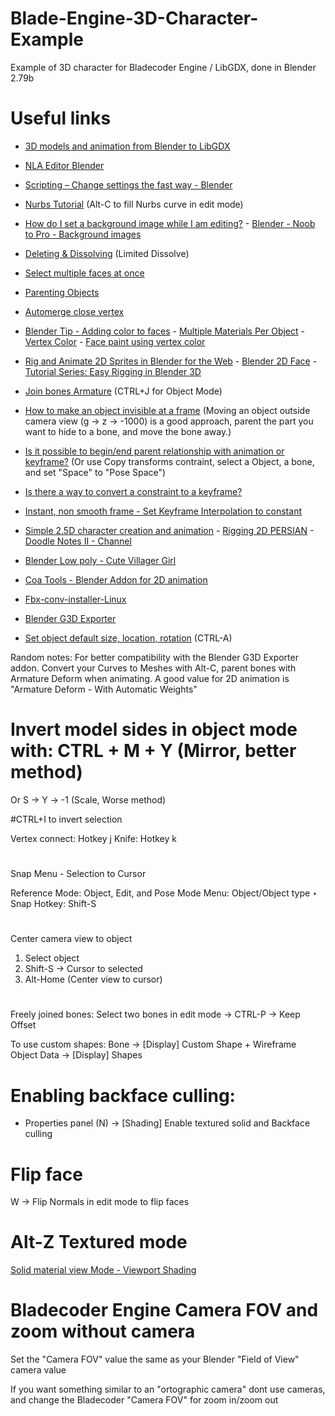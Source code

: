 # Blade-Engine-3D-Character-Example
Example of 3D character for Bladecoder Engine / LibGDX, done in Blender 2.79b

# Useful links
- [3D models and animation from Blender to LibGDX](https://www.gamefromscratch.com/post/2014/01/19/3D-models-and-animation-from-Blender-to-LibGDX.aspx)
- [NLA Editor Blender](https://docs.blender.org/manual/en/2.79/editors/nla/index.html)
- [Scripting – Change settings the fast way - Blender](https://code.blender.org/2011/05/scripting-%E2%80%93-change-settings-the-fast-way/)
- [Nurbs Tutorial](https://en.wikibooks.org/wiki/Blender_3D:_Noob_to_Pro/NURBS_Patches) (Alt-C to fill Nurbs curve in edit mode)
- [How do I set a background image while I am editing?](https://blender.stackexchange.com/questions/118/how-do-i-set-a-background-image-while-i-am-editing) - [Blender - Noob to Pro - Background images](https://en.wikibooks.org/wiki/Blender_3D:_Noob_to_Pro/Background_Images)
- [Deleting & Dissolving](https://docs.blender.org/manual/en/2.79/modeling/meshes/editing/basics/deleting.html) (Limited Dissolve)
- [Select multiple faces at once](https://blender.stackexchange.com/questions/5004/select-multiple-faces-at-once)
- [Parenting Objects](https://docs.blender.org/manual/en/2.79/editors/3dview/object/properties/relations/parents.html)
- [Automerge close vertex](https://blender.stackexchange.com/questions/39078/using-automerge-editing-things-arent-merging-what-isnt-right)
- [Blender Tip - Adding color to faces](https://www.youtube.com/watch?v=SlQDSvUSsuI) - [Multiple Materials Per Object](https://en.wikibooks.org/wiki/Blender_3D:_Noob_to_Pro/Multiple_Materials_Per_Object) - [Vertex Color](https://blendersushi.blogspot.com/2012/03/basic-working-with-vertex-color.html) - [Face paint using vertex color](https://blender.stackexchange.com/questions/31160/is-it-possible-to-paint-only-on-selected-vertices-in-vertex-paint)
- [Rig and Animate 2D Sprites in Blender for the Web](http://blog.gskinner.com/archives/2018/02/rigging-animated-2d-sprites-part-1.html) - [Blender 2D Face](https://www.youtube.com/watch?v=qwlemxwK-ZE) - [Tutorial Series: Easy Rigging in Blender 3D](https://www.youtube.com/playlist?list=PLvH-_5Bn5fqEhpShYvLQX3563zhZN6V0p)
- [Join bones Armature](https://blender.stackexchange.com/questions/21239/join-bones-in-a-armature) (CTRL+J for Object Mode)
- [How to make an object invisible at a frame](https://stackoverflow.com/questions/8844389/how-to-make-an-object-invisible-at-a-particular-keyframe-without-moving-it-in-bl) (Moving an object outside camera view (g -> z -> -1000) is a good approach, parent the part you want to hide to a bone, and move the bone away.)
- [Is it possible to begin/end parent relationship with animation or keyframe?](https://blender.stackexchange.com/questions/71669/is-it-possible-to-begin-end-parent-relationship-with-animation-or-keyframe) (Or use Copy transforms contraint, select a Object, a bone, and set "Space" to "Pose Space")

- [Is there a way to convert a constraint to a keyframe?](https://blender.stackexchange.com/questions/2533/is-there-a-way-to-convert-a-constraint-to-a-keyframe)
- [Instant, non smooth frame - Set Keyframe Interpolation to constant](https://blender.stackexchange.com/questions/2379/how-can-a-single-curve-interpolation-mode-set-to-constant)
- [Simple 2.5D character creation and animation](https://www.youtube.com/watch?v=54xbZUykMPo) - [Rigging 2D PERSIAN](https://www.youtube.com/watch?v=q8fT1fK_80I) - [Doodle Notes II - Channel](https://www.youtube.com/user/doodlenotes1234/videos)
- [Blender Low poly - Cute Villager Girl](https://www.youtube.com/watch?v=AK56ehoMVRo)
- [Coa Tools - Blender Addon for 2D animation](https://github.com/ndee85/coa_tools)
- [Fbx-conv-installer-Linux](https://github.com/Yzubi/Fbx-conv-installer-Linux)
- [Blender G3D Exporter](https://github.com/Dancovich/libgdx_blender_g3d_exporter)
- [Set object default size, location, rotation](https://blenderartists.org/t/set-an-objects-default-size/677237) (CTRL-A)

Random notes: For better compatibility with the Blender G3D Exporter addon. Convert your Curves to Meshes with Alt-C, parent bones with Armature Deform when animating. A good value for 2D animation is "Armature Deform - With Automatic Weights"

# Invert model sides in object mode with: CTRL + M + Y (Mirror, better method)
Or S -> Y -> -1 (Scale, Worse method)

#CTRL+I to invert selection

Vertex connect: Hotkey j
Knife: Hotkey k

#
Snap Menu - Selection to Cursor

Reference
Mode:	Object, Edit, and Pose Mode
Menu:	Object/Object type ‣ Snap
Hotkey:	Shift-S

#
Center camera view to object
1. Select object
2. Shift-S -> Cursor to selected
3. Alt-Home (Center view to cursor)
#

Freely joined bones: Select two bones in edit mode -> CTRL-P -> Keep Offset

To use custom shapes: Bone -> [Display] Custom Shape + Wireframe
Object Data -> [Display] Shapes

# Enabling backface culling:
- Properties panel (N) -> [Shading] Enable textured solid and Backface culling
# Flip face
W -> Flip Normals in edit mode to flip faces
# Alt-Z Textured mode
[Solid material view Mode - Viewport Shading](https://blender.stackexchange.com/questions/26636/how-to-toggle-material-view-mode-by-hotkey-similar-to-alt-z-shift-z)

# Bladecoder Engine Camera FOV and zoom without camera
Set the "Camera FOV" value the same as your Blender "Field of View" camera value

If you want something similar to an "ortographic camera" dont use cameras, and change the Bladecoder "Camera FOV" for zoom in/zoom out

